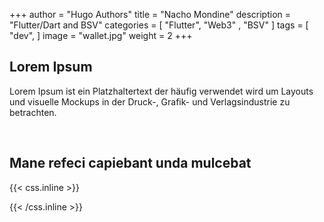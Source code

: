 +++
author = "Hugo Authors"
title = "Nacho Mondine"
description = "Flutter/Dart and BSV"
categories = [
    "Flutter",
    "Web3" ,
    "BSV"
]
tags = [
    "dev",
]
image = "wallet.jpg"
weight = 2
+++


## Lorem Ipsum

Lorem Ipsum ist ein Platzhaltertext der häufig verwendet wird um Layouts und visuelle Mockups in der Druck-, Grafik- und Verlagsindustrie zu betrachten.

<br>

## Mane refeci capiebant unda mulcebat



{{< css.inline >}}
<style>
.canon { background: white; width: 100%; height: auto; }
</style>
{{< /css.inline >}}
